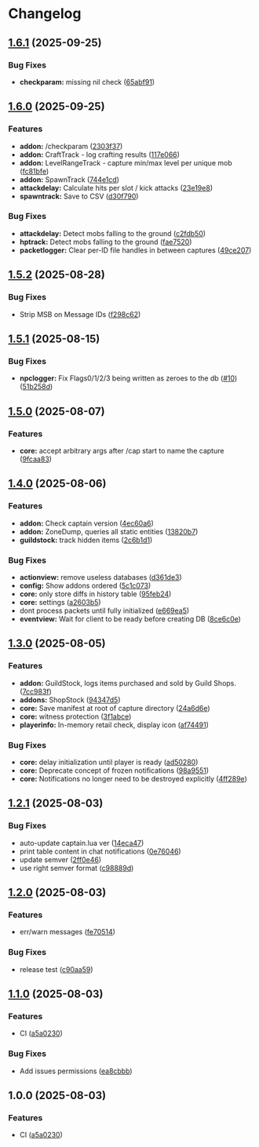 # Changelog

## [1.6.1](https://github.com/sruon/captain/compare/v1.6.0...v1.6.1) (2025-09-25)


### Bug Fixes

* **checkparam:** missing nil check ([65abf91](https://github.com/sruon/captain/commit/65abf918510d1f4a19a7dc4a4f82da9fa33a29e1))

## [1.6.0](https://github.com/sruon/captain/compare/v1.5.2...v1.6.0) (2025-09-25)


### Features

* **addon:** /checkparam ([2303f37](https://github.com/sruon/captain/commit/2303f374ddd8a7cb59fa5b53980920ee7c1431b6))
* **addon:** CraftTrack - log crafting results ([117e066](https://github.com/sruon/captain/commit/117e066ac0cb2acc3f35e4fac5f8a0a0d16dd328))
* **addon:** LevelRangeTrack - capture min/max level per unique mob ([fc81bfe](https://github.com/sruon/captain/commit/fc81bfeb9cdf03165eabb7b491f2624451664b92))
* **addon:** SpawnTrack ([744e1cd](https://github.com/sruon/captain/commit/744e1cd2d93eb507190b88bfd35629a90ab8b674))
* **attackdelay:** Calculate hits per slot / kick attacks ([23e19e8](https://github.com/sruon/captain/commit/23e19e829737e5c462ad8805c7737e21feb7901f))
* **spawntrack:** Save to CSV ([d30f790](https://github.com/sruon/captain/commit/d30f790e75350e0def293ff8f484fc99a20ddb5d))


### Bug Fixes

* **attackdelay:** Detect mobs falling to the ground ([c2fdb50](https://github.com/sruon/captain/commit/c2fdb50b030fedffa04445df463f44832b224824))
* **hptrack:** Detect mobs falling to the ground ([fae7520](https://github.com/sruon/captain/commit/fae752096040a7a66a412d9277f9754ee0632c68))
* **packetlogger:** Clear per-ID file handles in between captures ([49ce207](https://github.com/sruon/captain/commit/49ce2073b0524f92a0e674484afadd050aaf75eb))

## [1.5.2](https://github.com/sruon/captain/compare/v1.5.1...v1.5.2) (2025-08-28)


### Bug Fixes

* Strip MSB on Message IDs ([f298c62](https://github.com/sruon/captain/commit/f298c62e0a5bf67627130b1db1e0155b00ae4d0b))

## [1.5.1](https://github.com/sruon/captain/compare/v1.5.0...v1.5.1) (2025-08-15)


### Bug Fixes

* **npclogger:** Fix Flags0/1/2/3 being written as zeroes to the db ([#10](https://github.com/sruon/captain/issues/10)) ([51b258d](https://github.com/sruon/captain/commit/51b258d1a4d9437f3461761cc7971f281ecb2f92))

## [1.5.0](https://github.com/sruon/captain/compare/v1.4.0...v1.5.0) (2025-08-07)


### Features

* **core:** accept arbitrary args after /cap start to name the capture ([9fcaa83](https://github.com/sruon/captain/commit/9fcaa83223d2773e882bcb8764a96ae270ca5fa7))

## [1.4.0](https://github.com/sruon/captain/compare/v1.3.0...v1.4.0) (2025-08-06)


### Features

* **addon:** Check captain version ([4ec60a6](https://github.com/sruon/captain/commit/4ec60a6c47a99a998ba7dde74638f21a1e8bcedd))
* **addon:** ZoneDump, queries all static entities ([13820b7](https://github.com/sruon/captain/commit/13820b7af77a2c3200f0e80858e8a5ce8199755d))
* **guildstock:** track hidden items ([2c6b1d1](https://github.com/sruon/captain/commit/2c6b1d1886cb3e89d23afafc2e54d4c33dcee260))


### Bug Fixes

* **actionview:** remove useless databases ([d361de3](https://github.com/sruon/captain/commit/d361de3006320921d3f8b72bf27bf171e0dd878d))
* **config:** Show addons ordered ([5c1c073](https://github.com/sruon/captain/commit/5c1c073defb9224d01aa4ad7b035ba7289ada8c0))
* **core:** only store diffs in history table ([95feb24](https://github.com/sruon/captain/commit/95feb24a494c95f0df19922a7e65a37e4da94271))
* **core:** settings ([a2603b5](https://github.com/sruon/captain/commit/a2603b539bf285983b6f107dd500b105521c426f))
* dont process packets until fully initialized ([e669ea5](https://github.com/sruon/captain/commit/e669ea5dd1c628d00d6409f1ff77364855ae10d6))
* **eventview:** Wait for client to be ready before creating DB ([8ce6c0e](https://github.com/sruon/captain/commit/8ce6c0e6215f7a4c223207d11a96e444557f5f20))

## [1.3.0](https://github.com/sruon/captain/compare/v1.2.1...v1.3.0) (2025-08-05)


### Features

* **addon:** GuildStock, logs items purchased and sold by Guild Shops. ([7cc983f](https://github.com/sruon/captain/commit/7cc983f29122db55c9245f0ab2ee4e6826feef43))
* **addons:** ShopStock ([94347d5](https://github.com/sruon/captain/commit/94347d5a2d8234a46c5456e54bcb9e3fdeaa2734))
* **core:** Save manifest at root of capture directory ([24a6d6e](https://github.com/sruon/captain/commit/24a6d6e266a721c399893247a75000f2cad99a52))
* **core:** witness protection ([3f1abce](https://github.com/sruon/captain/commit/3f1abceb6d62f08df523dd289b83a9db7ddd1edf))
* **playerinfo:** In-memory retail check, display icon ([af74491](https://github.com/sruon/captain/commit/af74491ff4e4f2a092cf4301bc1b823d52b0a109))


### Bug Fixes

* **core:** delay initialization until player is ready ([ad50280](https://github.com/sruon/captain/commit/ad5028038cfee1402867224282b121760ce7f5ce))
* **core:** Deprecate concept of frozen notifications ([98a9551](https://github.com/sruon/captain/commit/98a9551e0fcdf83cfa1b4e6ffbd10a1a7af36ee4))
* **core:** Notifications no longer need to be destroyed explicitly ([4ff289e](https://github.com/sruon/captain/commit/4ff289e74639e4aea4c22bce7b473c33aac53467))

## [1.2.1](https://github.com/sruon/captain/compare/v1.2.0...v1.2.1) (2025-08-03)


### Bug Fixes

* auto-update captain.lua ver ([14eca47](https://github.com/sruon/captain/commit/14eca47e55d44de5146d5d169a10c13572300efe))
* print table content in chat notifications ([0e76046](https://github.com/sruon/captain/commit/0e76046dab04216176777fb8b6ff57dc27a18426))
* update semver ([2ff0e46](https://github.com/sruon/captain/commit/2ff0e466ab29529354a28d842223f715dc1ae4be))
* use right semver format ([c98889d](https://github.com/sruon/captain/commit/c98889d59adde5d2d7f03eaf0e0cc789d94b4aa6))

## [1.2.0](https://github.com/sruon/captain/compare/v1.1.0...v1.2.0) (2025-08-03)


### Features

* err/warn messages ([fe70514](https://github.com/sruon/captain/commit/fe70514806710def2779945fc37fb4d5217e83a3))


### Bug Fixes

* release test ([c90aa59](https://github.com/sruon/captain/commit/c90aa59376b8c593a2fb5aaeb13e82c3f19d0f2a))

## [1.1.0](https://github.com/sruon/captain/compare/v1.0.0...v1.1.0) (2025-08-03)


### Features

* CI ([a5a0230](https://github.com/sruon/captain/commit/a5a0230978eed2a05e9ead886ecf0f0262ebabd7))


### Bug Fixes

* Add issues permissions ([ea8cbbb](https://github.com/sruon/captain/commit/ea8cbbb8a05493c663f4ee94ac23af2e083d2098))

## 1.0.0 (2025-08-03)


### Features

* CI ([a5a0230](https://github.com/sruon/captain/commit/a5a0230978eed2a05e9ead886ecf0f0262ebabd7))
